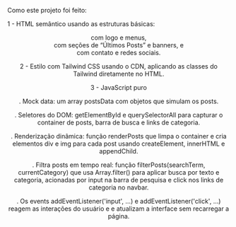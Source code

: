 Como este projeto foi feito: 

1 - HTML semântico usando as estruturas básicas: <header> com logo e menus, <main> com seções de “Últimos Posts” e banners, e <footer> com contato e redes sociais.

2 - Estilo com Tailwind CSS usando  o CDN, aplicando as classes do Tailwind diretamente no HTML. 

3 - JavaScript puro


  . Mock data: um array postsData com objetos que simulam os posts.

  
  . Seletores do DOM: getElementById e querySelectorAll para capturar o container de posts, barra de busca e links de categoria.

  
  . Renderização dinâmica: função renderPosts que limpa o container e cria elementos div e img para cada post usando createElement, innerHTML e appendChild.

  
  . Filtra posts em tempo real: função filterPosts(searchTerm, currentCategory) que usa Array.filter() para aplicar busca por texto e categoria, acionadas por input na barra de pesquisa e click nos links de categoria no navbar.

  
  . Os events addEventListener('input', …) e addEventListener('click', …) reagem as  interações do usuário e e atualizam a interface sem recarregar a página.
